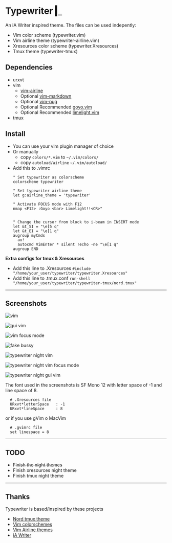 # Typewriter [▎](https://logico.com.ar)

  An iA Writer inspired theme. The files can be used indepently:

  - Vim color scheme (typewriter.vim)
  - Vim airline theme (typewriter-airline.vim)
  - Xresources color scheme (typewriter.Xresources)
  - Tmux theme (typewriter-tmux)


## Dependencies

  - urxvt
  - vim
    - [vim-airline](https://github.com/vim-airline/vim-airline)
    - Optional [vim-markdown](https://github.com/plasticboy/vim-markdown)
    - Optional [vim-pug](https://github.com/digitaltoad/vim-pug)
    - Optional Recommended [goyo.vim](https://github.com/junegunn/goyo.vim)
    - Optional Recommended [limelight.vim](https://github.com/junegunn/limelight.vim)
  - tmux


## Install

  - You can use your vim plugin manager of choice
  - Or manually
    - copy `colors/*.vim` to `~/.vim/colors/`
    - copy `autoload/airline` `~/.vim/autoload/`
  - Add this to .vimrc
    ```vim
    " Set typewriter as colorscheme
    colorscheme typewriter

    " Set typewriter airline theme
    let g:airline_theme = 'typewriter'

    " Activate FOCUS mode with F12
    nmap <F12> :Goyo <bar> Limelight!!<CR>"


    " Change the cursor from block to i-beam in INSERT mode
    let &t_SI = "\e[5 q"
    let &t_EI = "\e[1 q"
    augroup myCmds
      au!
      autocmd VimEnter * silent !echo -ne "\e[1 q"
    augroup END
    ```

  **Extra configs for tmux & Xresources**

  - Add this line to .Xresources `#include "/home/your_user/typewriter/typewriter.Xresources"`
  - Add this line to .tmux.conf `run-shell "/home/your_user/typewriter/typewriter-tmux/nord.tmux"`

---

## Screenshots

  ![vim](https://logico.com.ar/images/typewriter/screenshot_a.png)

  ![gui vim](https://logico.com.ar/images/typewriter/screenshot_g.png)

  ![vim focus mode](https://logico.com.ar/images/typewriter/screenshot_b.png)

  ![fake bussy](https://logico.com.ar/images/typewriter/screenshot_c.png)

  ![typewriter night vim](https://logico.com.ar/images/typewriter/screenshot_d.png)

  ![typewriter night vim focus mode](https://logico.com.ar/images/typewriter/screenshot_e.png)

  ![typewriter night gui vim](https://logico.com.ar/images/typewriter/screenshot_f.png)

  The font used in the screenshots is SF Mono 12 with letter space of -1 and
  line space of 8.

  ```
    # .Xresources file
    URxvt*letterSpace   : -1
    URxvt*lineSpace     : 8
  ```

  or if you use gVim o MacVim

  ```
    # .gvimrc file
    set linespace = 8
  ```

---


## TODO

  - ~~Finish the night themes~~
  - Finish xresources night theme
  - Finish tmux night theme


---
## Thanks

  Typewriter is based/inspired by these projects

  - [Nord tmux theme](https://github.com/arcticicestudio/nord-tmux)
  - [Vim colorschemes](https://github.com/flazz/vim-colorschemes)
  - [Vim Airline themes](https://github.com/vim-airline/vim-airline-themes)
  - [iA Writer](https://ia.net/writer/)
